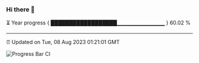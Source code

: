 ### Hi there 👋

⏳ Year progress { ██████████████████▁▁▁▁▁▁▁▁▁▁▁▁ } 60.02 %

---

⏰ Updated on Tue, 08 Aug 2023 01:21:01 GMT

![Progress Bar CI](https://github.com/ZhaoGui/ZhaoGui/workflows/Progress%20Bar%20CI/badge.svg)
